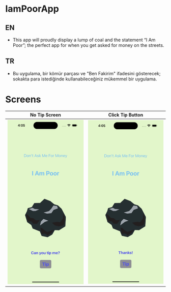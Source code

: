 # IamPoorApp
## EN
* This app will proudly display a lump of coal and the statement “I Am Poor”; the perfect app for when you get asked for money on the streets.

## TR
* Bu uygulama, bir kömür parçası ve "Ben Fakirim" ifadesini gösterecek; sokakta para istediğinde kullanabileceğiniz mükemmel bir uygulama.

# Screens
| No Tip Screen | Click Tip Button |
|---------|---------|
| <img src="https://github.com/kadiirhocaoglu/IamPoorApp/blob/main/Simulator%20Screenshot%20-%20iPhone%2014%20Pro%20-%202023-07-16%20at%2004.05.47.png" width="450"> | <img src="https://github.com/kadiirhocaoglu/IamPoorApp/blob/main/Simulator%20Screenshot%20-%20iPhone%2014%20Pro%20-%202023-07-16%20at%2004.05.52.png" width="450"> |
